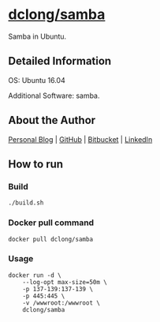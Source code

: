 # [dclong/samba](https://hub.docker.com/r/dclong/samba/)

Samba in Ubuntu. 

## Detailed Information

OS: Ubuntu 16.04

Additional Software: samba.

## About the Author

[Personal Blog](http://www.legendu.net)   |   [GitHub](https://github.com/dclong)   |   [Bitbucket](https://bitbucket.org/dclong/)   |   [LinkedIn](http://www.linkedin.com/in/ben-chuanlong-du-1239b221/)



## How to run

### Build

```
./build.sh
```

### Docker pull command

```
docker pull dclong/samba
```

### Usage

```
docker run -d \
    --log-opt max-size=50m \
    -p 137-139:137-139 \
    -p 445:445 \
    -v /wwwroot:/wwwroot \
    dclong/samba
```
